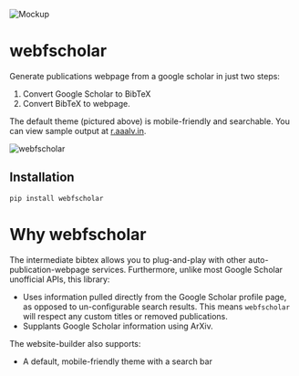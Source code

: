 ![Mockup](https://user-images.githubusercontent.com/2068077/87393876-ac37e580-c563-11ea-8104-e9f8b43ffcef.jpg)

# webfscholar

Generate publications webpage from a google scholar in just two steps:

1. Convert Google Scholar to BibTeX
2. Convert BibTeX to webpage.

The default theme (pictured above) is mobile-friendly and searchable. You can view sample output at [r.aaalv.in](https://r.aaalv.in).

![webfscholar](https://user-images.githubusercontent.com/2068077/87399323-16548880-c56c-11ea-96d6-ad84da727a2f.gif)

## Installation

```
pip install webfscholar
```

# Why webfscholar

The intermediate bibtex allows you to plug-and-play with other
auto-publication-webpage services. Furthermore, unlike most Google Scholar
unofficial APIs, this library:

- Uses information pulled directly from the Google Scholar profile page, as
  opposed to un-configurable search results. This means `webfscholar` will
  respect any custom titles or removed publications.
- Supplants Google Scholar information using ArXiv.

The website-builder also supports:

- A default, mobile-friendly theme with a search bar

